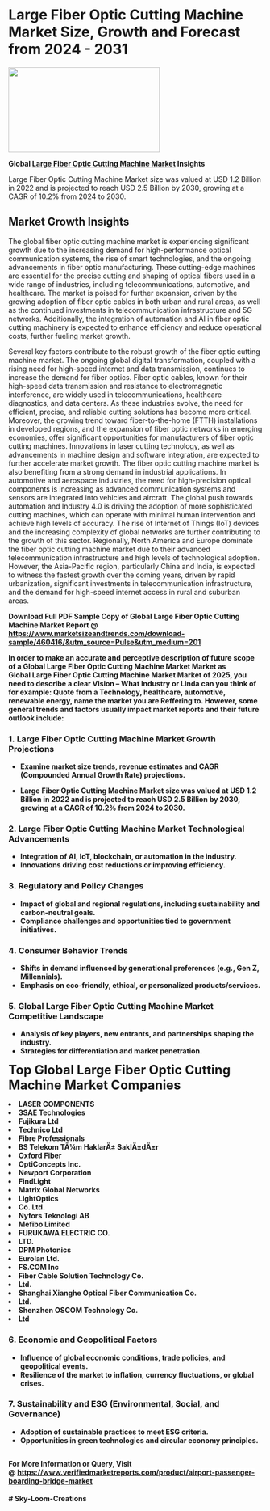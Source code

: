 <H1>Large Fiber Optic Cutting Machine Market Size, Growth and Forecast from 2024 - 2031</H1><img class="aligncenter size-medium wp-image-584254" src="https://thirdeyenews.in/wp-content/uploads/2024/09/Global-Market-Research-300x168.jpeg" alt="" width="300" height="168" /><p><strong>Global&nbsp;<a href="https://www.marketsizeandtrends.com/download-sample/460416/&amp;utm_source=Pulse&amp;utm_medium=201">Large Fiber Optic Cutting Machine Market</a> Insights</strong></p><p>Large Fiber Optic Cutting Machine Market size was valued at USD 1.2 Billion in 2022 and is projected to reach USD 2.5 Billion by 2030, growing at a CAGR of 10.2% from 2024 to 2030.</p><p><h2>Market Growth Insights</h2> <p>The global fiber optic cutting machine market is experiencing significant growth due to the increasing demand for high-performance optical communication systems, the rise of smart technologies, and the ongoing advancements in fiber optic manufacturing. These cutting-edge machines are essential for the precise cutting and shaping of optical fibers used in a wide range of industries, including telecommunications, automotive, and healthcare. The market is poised for further expansion, driven by the growing adoption of fiber optic cables in both urban and rural areas, as well as the continued investments in telecommunication infrastructure and 5G networks. Additionally, the integration of automation and AI in fiber optic cutting machinery is expected to enhance efficiency and reduce operational costs, further fueling market growth.</p> <p><strong></strong></p> <p>Several key factors contribute to the robust growth of the fiber optic cutting machine market. The ongoing global digital transformation, coupled with a rising need for high-speed internet and data transmission, continues to increase the demand for fiber optics. Fiber optic cables, known for their high-speed data transmission and resistance to electromagnetic interference, are widely used in telecommunications, healthcare diagnostics, and data centers. As these industries evolve, the need for efficient, precise, and reliable cutting solutions has become more critical. Moreover, the growing trend toward fiber-to-the-home (FTTH) installations in developed regions, and the expansion of fiber optic networks in emerging economies, offer significant opportunities for manufacturers of fiber optic cutting machines. Innovations in laser cutting technology, as well as advancements in machine design and software integration, are expected to further accelerate market growth. The fiber optic cutting machine market is also benefiting from a strong demand in industrial applications. In automotive and aerospace industries, the need for high-precision optical components is increasing as advanced communication systems and sensors are integrated into vehicles and aircraft. The global push towards automation and Industry 4.0 is driving the adoption of more sophisticated cutting machines, which can operate with minimal human intervention and achieve high levels of accuracy. The rise of Internet of Things (IoT) devices and the increasing complexity of global networks are further contributing to the growth of this sector. Regionally, North America and Europe dominate the fiber optic cutting machine market due to their advanced telecommunication infrastructure and high levels of technological adoption. However, the Asia-Pacific region, particularly China and India, is expected to witness the fastest growth over the coming years, driven by rapid urbanization, significant investments in telecommunication infrastructure, and the demand for high-speed internet access in rural and suburban areas. <p><strong></p><p><span class=""><strong>Download Full PDF Sample Copy of Global Large Fiber Optic Cutting Machine Market Report</strong> @ <a href="https://www.marketsizeandtrends.com/download-sample/460416/&amp;utm_source=Pulse&amp;utm_medium=201" target="_blank">https://www.marketsizeandtrends.com/download-sample/460416/&amp;utm_source=Pulse&amp;utm_medium=201</a></span></p><p>In order to make an accurate and perceptive description of future scope of a Global&nbsp;Large Fiber Optic Cutting Machine Market Market as Global&nbsp;Large Fiber Optic Cutting Machine Market Market of 2025, you need to describe a clear Vision &ndash; What Industry or Linda can you think of for example: Quote from a Technology, healthcare, automotive, renewable energy, name the market you are Reffering to. However, some general trends and factors usually impact market reports and their future outlook include:</p><h3>1.&nbsp;<strong>Large Fiber Optic Cutting Machine Market Growth Projections</strong></h3><ul><li>Examine market size trends, revenue estimates and CAGR (Compounded Annual Growth Rate) projections.</li><li><p>Large Fiber Optic Cutting Machine Market size was valued at USD 1.2 Billion in 2022 and is projected to reach USD 2.5 Billion by 2030, growing at a CAGR of 10.2% from 2024 to 2030.</p></li></ul><h3>2.&nbsp;<strong>Large Fiber Optic Cutting Machine Market Technological Advancements</strong></h3><ul><li>Integration of AI, IoT, blockchain, or automation in the industry.</li><li>Innovations driving cost reductions or improving efficiency.</li></ul><h3>3.&nbsp;<strong>Regulatory and Policy Changes</strong></h3><ul><li>Impact of global and regional regulations, including sustainability and carbon-neutral goals.</li><li>Compliance challenges and opportunities tied to government initiatives.</li></ul><h3>4.&nbsp;<strong>Consumer Behavior Trends</strong></h3><ul><li>Shifts in demand influenced by generational preferences (e.g., Gen Z, Millennials).</li><li>Emphasis on eco-friendly, ethical, or personalized products/services.</li></ul><h3>5.&nbsp;<strong>Global Large Fiber Optic Cutting Machine Market Competitive Landscape</strong></h3><ul><li>Analysis of key players, new entrants, and partnerships shaping the industry.</li><li>Strategies for differentiation and market penetration.</li></ul><p data-pm-slice="1 1 []"><span style="color: inherit; font-family: inherit; font-size: 25px;">Top Global Large Fiber Optic Cutting Machine Market Companies</span></p><div class="" data-test-id=""><p><li>LASER COMPONENTS</li><li> 3SAE Technologies</li><li> Fujikura Ltd</li><li> Technico Ltd</li><li> Fibre Professionals</li><li> BS Telekom TÃ¼m HaklarÄ± SaklÄ±dÄ±r</li><li> Oxford Fiber</li><li> OptiConcepts Inc.</li><li> Newport Corporation</li><li> FindLight</li><li> Matrix Global Networks</li><li> LightOptics</li><li> Co. Ltd.</li><li> Nyfors Teknologi AB</li><li> Mefibo Limited</li><li> FURUKAWA ELECTRIC CO.</li><li> LTD.</li><li> DPM Photonics</li><li> Eurolan Ltd.</li><li> FS.COM Inc</li><li> Fiber Cable Solution Technology Co.</li><li> Ltd.</li><li> Shanghai Xianghe Optical Fiber Communication Co.</li><li> Ltd.</li><li> Shenzhen OSCOM Technology Co.</li><li> Ltd</li></p></div><h3>6.&nbsp;<strong>Economic and Geopolitical Factors</strong></h3><ul><li>Influence of global economic conditions, trade policies, and geopolitical events.</li><li>Resilience of the market to inflation, currency fluctuations, or global crises.</li></ul><h3>7.&nbsp;<strong>Sustainability and ESG (Environmental, Social, and Governance)</strong></h3><ul><li>Adoption of sustainable practices to meet ESG criteria.</li><li>Opportunities in green technologies and circular economy principles.</li></ul><h2><strong style="font-size: 14px;">For More Information or Query, Visit @&nbsp;</strong><a style="background-color: #ffffff; font-size: 14px;" href="https://www.marketsizeandtrends.com/report/large-fiber-optic-cutting-machine-market/" target="_blank">https://www.verifiedmarketreports.com/product/airport-passenger-boarding-bridge-market</a></h2># Sky-Loom-Creations
